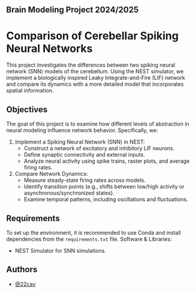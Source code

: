 
## Brain Modeling Project 2024/2025

# Comparison of Cerebellar Spiking Neural Networks
This project investigates the differences between two spiking neural network (SNN) models of the cerebellum. Using the NEST simulator, we implement a biologically inspired Leaky Integrate-and-Fire (LIF) network and compare its dynamics with a more detailed model that incorporates spatial information.

## Objectives
The goal of this project is to examine how different levels of abstraction in neural modeling influence network behavior. Specifically, we:

1. Implement a Spiking Neural Network (SNN) in NEST:
   - Construct a network of excitatory and inhibitory LIF neurons.
   - Define synaptic connectivity and external inputs.
   - Analyze neural activity using spike trains, raster plots, and average firing rates.
2. Compare Network Dynamics:
   - Measure steady-state firing rates across models.
   - Identify transition points (e.g., shifts between low/high activity or asynchronous/synchronized states).
   - Examine temporal patterns, including oscillations and fluctuations.

## Requirements
To set up the environment, it is recommended to use Conda and install dependencies from the `requirements.txt` file.
Software & Libraries:
- NEST Simulator for SNN simulations.

## Authors
- [@22cav](https://www.github.com/22cav)
